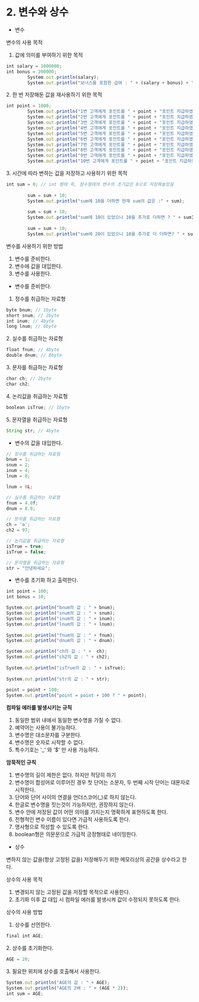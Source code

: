 # 2. 변수와 상수



* 변수

변수의 사용 목적

1. 값에 의미를 부여하기 위한 목적

```jsx
int salary = 1000000;
int bonus = 200000;
		System.out.println(salary);
		System.out.println("보너스를 포함한 급여 : " + (salary + bonus) + "원");
```

2\. 한 번 저장해둔 값을 재사용하기 위한 목적

```jsx
int point = 1000;
		System.out.println("1번 고객에게 포인트를 " + point + "포인트 지급하였습니다.");
		System.out.println("2번 고객에게 포인트를 " + point + "포인트 지급하였습니다.");
		System.out.println("3번 고객에게 포인트를 " + point + "포인트 지급하였습니다.");
		System.out.println("4번 고객에게 포인트를 " + point + "포인트 지급하였습니다.");
		System.out.println("5번 고객에게 포인트를 " + point + "포인트 지급하였습니다.");
		System.out.println("6번 고객에게 포인트를 " + point + "포인트 지급하였습니다.");
		System.out.println("7번 고객에게 포인트를 " + point + "포인트 지급하였습니다.");
		System.out.println("8번 고객에게 포인트를 " + point + "포인트 지급하였습니다.");
		System.out.println("9번 고객에게 포인트를 " + point + "포인트 지급하였습니다.");
		System.out.println("10번 고객에게 포인트를 " + point + "포인트 지급하였습니다.");
```

3\. 시간에 따라 변하는 값을 저장하고 사용하기 위한 목적

```jsx
int sum = 0; // int 형태 즉, 정수형태의 변수의 초기값은 0으로 저장해놓았음
		
		sum = sum + 10;
		System.out.println("sum에 10을 더하면 현재 sum의 값은 :" + sum);
		
		sum = sum + 10;
		System.out.println("sum에 10이 있었으나 10을 추가로 더하면 ? " + sum);
		
		sum = sum + 10;
		System.out.println("sum에 20이 있었으나 10을 추가로 더 더하면? " + sum);
```

변수를 사용하기 위한 방법

1. 변수를 준비한다.
2. 변수에 값을 대입한다.
3. 변수를 사용한다.

* 변수를 준비한다.

1. 정수를 취급하는 자료형

```jsx
byte bnum; // 1byte
short snum; // 2byte
int inum; // 4byte
long lnum; // 8byte
```

2\. 실수를 취급하는 자료형

```jsx
float fnum; // 4byte
double dnum; // 8byte
```

3\. 문자를 취급하는 자료형

```jsx
char ch; // 2byte
char ch2;
```

4\. 논리값을 취급하는 자료형

```jsx
boolean isTrue; // 1byte
```

5\. 문자열을 취급하는 자료형

```jsx
String str; // 4byte
```

* 변수의 값을 대입한다.

```jsx
// 정수를 취급하는 자료형
bnum = 1;
snum = 2;
inum = 4;
lnum = 8;

lnum = 8L;

// 실수를 취급하는 자료형
fnum = 4.0f;
dnum = 8.0;

// 문자를 취급하는 자료형
ch = 'a';
ch2 = 97;

// 논리값을 취급하는 자료형
isTrue = true;
isTrue = false;

// 문자열을 취급하는 자료형
str = "안녕하세요";
```

* 변수를 초기화 하고 출력한다.

```jsx
int point = 100;
int bonus = 10;

System.out.println("bnum의 값 : " + bnum);
System.out.println("snum의 값 : " + snum);
System.out.println("inum의 값 : " + inum);
System.out.println("lnum의 값 : " + lnum);
		
System.out.println("fnum의 값 : " + fnum);
System.out.println("dnum의 값 : " + dnum);

System.out.println("ch의 값 : " +  ch);
System.out.println("ch2의 값 : " + ch2);
		
System.out.println("isTrue의 값 : " + isTrue);
		
System.out.println("str의 값 : " + str);
		
point = point + 100;
System.out.println("point = point + 100 ? " + point);
```

**컴파일 에러를 발생시키는 규칙**

1. 동일한 범위 내에서 동일한 변수명을 가질 수 없다.
2. 예약어는 사용이 불가능하다.
3. 변수명은 대소문자를 구분한다.
4. 변수명은 숫자로 시작할 수 없다.
5. 특수기호는 '\_' 와 '$' 만 사용 가능하다.

**암묵적인 규칙**

1. 변수명의 길이 제한은 없다. 하지만 적당히 하기
2. 변수명이 합성어로 이루어진 경우 첫 단어는 소문자, 두 번째 시작 단어는 대문자로 시작한다.
3. 단어와 단어 사이의 연결을 언더스코어(\_)로 하지 않는다.
4. 한글로 변수명을 짓는것이 가능하지만, 권장하지 않는다.
5. 변수 안에 저장된 값이 어떤 의미를 가지는지 명확하게 표현하도록 한다.
6. 전형적인 변수 이름이 있다면 가급적 사용하도록 한다.
7. 명사형으로 작성할 수 있도록 한다.
8. boolean형은 의문문으로 가급적 긍정형태로 네이밍한다.

* 상수

변하지 않는 값을(항상 고정된 값을) 저장해두기 위한 메모리상의 공간을 상수라고 한다.

상수의 사용 목적

1. 변경되지 않는 고정된 값을 저장할 목적으로 사용한다.
2. 초기화 이후 값 대입 시 컴파일 에러를 발생시켜 값이 수정되지 못하도록 한다.

상수의 사용 방법

1. 상수를 선언한다.

```jsx
final int AGE;
```

2\. 상수를 초기화한다.

```jsx
AGE = 20;
```

3\. 필요한 위치에 상수를 호출해서 사용한다.

```jsx
System.out.println("AGE의 값 : " + AGE);
System.out.println("AGE의 2배 : " + (AGE * 2));
int sum = AGE;
```
